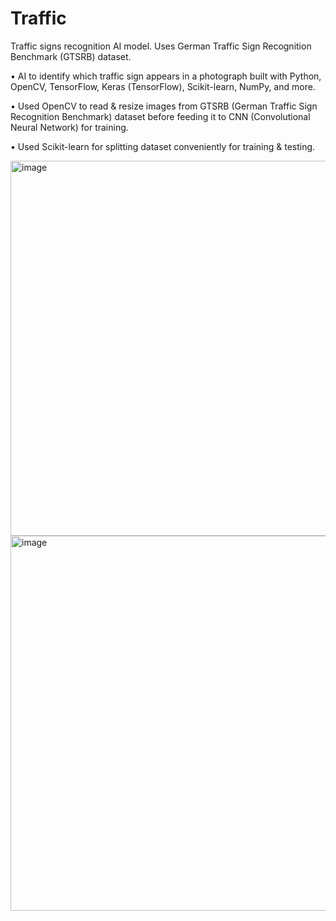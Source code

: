 # Traffic
 Traffic signs recognition AI model. Uses German Traffic Sign Recognition Benchmark (GTSRB) dataset.

•	AI to identify which traffic sign appears in a photograph built with Python, OpenCV, TensorFlow, Keras (TensorFlow), Scikit-learn, NumPy, and more.

•	Used OpenCV to read & resize images from GTSRB (German Traffic Sign Recognition Benchmark) dataset before feeding it to CNN (Convolutional Neural Network) for training.

•	Used Scikit-learn for splitting dataset conveniently for training & testing.

<img width="600" alt="image" src="https://github.com/user-attachments/assets/e3d024ba-015a-4d19-8658-9a9cdfa6f128" />

<img width="600" alt="image" src="https://github.com/user-attachments/assets/45d0026f-8ce9-4d44-bf40-2c49ebce789b" />

